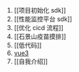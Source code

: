 1. [[项目初始化 sdk]]
2. [[性能监控平台 sdk]]
3. [[优化 cicd 流程]]
4. [[石景山疫苗摸排]]
5. [[低代码]]
6.  [vue3](笔记/vue3.md)
7. [[自我介绍]]